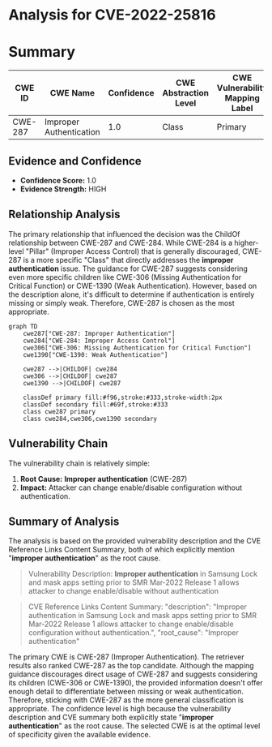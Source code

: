 # Analysis for CVE-2022-25816

# Summary
| CWE ID | CWE Name | Confidence | CWE Abstraction Level | CWE Vulnerability Mapping Label | CWE-Vulnerability Mapping Notes |
|---|---|---|---|---|---|
| CWE-287 | Improper Authentication | 1.0 | Class | Primary | Discouraged |

## Evidence and Confidence

*   **Confidence Score:** 1.0
*   **Evidence Strength:** HIGH

## Relationship Analysis
The primary relationship that influenced the decision was the ChildOf relationship between CWE-287 and CWE-284. While CWE-284 is a higher-level "Pillar" (Improper Access Control) that is generally discouraged, CWE-287 is a more specific "Class" that directly addresses the **improper authentication** issue. The guidance for CWE-287 suggests considering even more specific children like CWE-306 (Missing Authentication for Critical Function) or CWE-1390 (Weak Authentication). However, based on the description alone, it's difficult to determine if authentication is entirely missing or simply weak. Therefore, CWE-287 is chosen as the most appropriate.

```mermaid
graph TD
    cwe287["CWE-287: Improper Authentication"]
    cwe284["CWE-284: Improper Access Control"]
    cwe306["CWE-306: Missing Authentication for Critical Function"]
    cwe1390["CWE-1390: Weak Authentication"]

    cwe287 -->|CHILDOF| cwe284
    cwe306 -->|CHILDOF| cwe287
    cwe1390 -->|CHILDOF| cwe287

    classDef primary fill:#f96,stroke:#333,stroke-width:2px
    classDef secondary fill:#69f,stroke:#333
    class cwe287 primary
    class cwe284,cwe306,cwe1390 secondary
```

## Vulnerability Chain
The vulnerability chain is relatively simple:

1.  **Root Cause:** **Improper authentication** (CWE-287)
2.  **Impact:** Attacker can change enable/disable configuration without authentication.

## Summary of Analysis
The analysis is based on the provided vulnerability description and the CVE Reference Links Content Summary, both of which explicitly mention "**improper authentication**" as the root cause.
> Vulnerability Description: **Improper authentication** in Samsung Lock and mask apps setting prior to SMR Mar-2022 Release 1 allows attacker to change enable/disable without authentication

> CVE Reference Links Content Summary: "description": "Improper authentication in Samsung Lock and mask apps setting prior to SMR Mar-2022 Release 1 allows attacker to change enable/disable configuration without authentication.", "root_cause": "Improper authentication"

The primary CWE is CWE-287 (Improper Authentication). The retriever results also ranked CWE-287 as the top candidate. Although the mapping guidance discourages direct usage of CWE-287 and suggests considering its children (CWE-306 or CWE-1390), the provided information doesn't offer enough detail to differentiate between missing or weak authentication. Therefore, sticking with CWE-287 as the more general classification is appropriate. The confidence level is high because the vulnerability description and CVE summary both explicitly state "**improper authentication**" as the root cause. The selected CWE is at the optimal level of specificity given the available evidence.